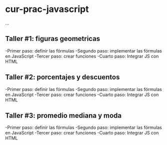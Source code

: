 # cur-prac-javascript

...

## Taller #1: figuras geometricas

-Primer paso: definir las fórmulas
-Segundo paso: implementar las fórmulas en JavaScript
-Tercer paso: crear funciones
-Cuarto paso: Integrar JS con HTML 

## Taller #2: porcentajes y descuentos

-Primer paso: definir las fórmulas
-Segundo paso: implementar las fórmulas en JavaScript
-Tercer paso: crear funciones
-Cuarto paso: Integrar JS con HTML 

## Taller #3: promedio mediana y moda

-Primer paso: definir las fórmulas
-Segundo paso: implementar las fórmulas en JavaScript
-Tercer paso: crear funciones
-Cuarto paso: Integrar JS con HTML